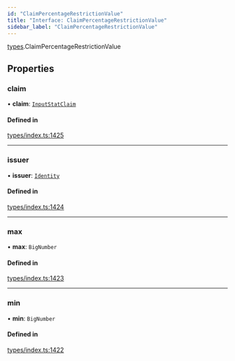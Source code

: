 ```yaml
---
id: "ClaimPercentageRestrictionValue"
title: "Interface: ClaimPercentageRestrictionValue"
sidebar_label: "ClaimPercentageRestrictionValue"
---
```


[types](../../../modules/Types/Types.md).ClaimPercentageRestrictionValue

## Properties

### claim

• **claim**: [`InputStatClaim`](../../../modules/Types/Types.md#inputstatclaim)

#### Defined in

[types/index.ts:1425](https://github.com/PolymeshAssociation/polymesh-sdk/blob/b6f9fb883/src/types/index.ts#L1425)

___

### issuer

• **issuer**: [`Identity`](../../../classes/API/Entities/Identity/Identity.md)

#### Defined in

[types/index.ts:1424](https://github.com/PolymeshAssociation/polymesh-sdk/blob/b6f9fb883/src/types/index.ts#L1424)

___

### max

• **max**: `BigNumber`

#### Defined in

[types/index.ts:1423](https://github.com/PolymeshAssociation/polymesh-sdk/blob/b6f9fb883/src/types/index.ts#L1423)

___

### min

• **min**: `BigNumber`

#### Defined in

[types/index.ts:1422](https://github.com/PolymeshAssociation/polymesh-sdk/blob/b6f9fb883/src/types/index.ts#L1422)

